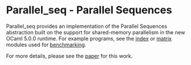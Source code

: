 # Parallel_seq - Parallel Sequences

Parallel_seq provides an implementation of the Parallel Sequences abstraction built on the support for shared-memory parallelism in the new OCaml 5.0.0 runtime. For example programs, see the [index](https://github.com/aytao/parallel_seq/tree/master/index) or [matrix](https://github.com/aytao/parallel_seq/tree/master/matrix) modules used for [benchmarking](https://github.com/aytao/parallel_seq/tree/main/time).

For more details, please see the [paper](https://github.com/aytao/parallel_seq/blob/main/Report.pdf) for this work.
